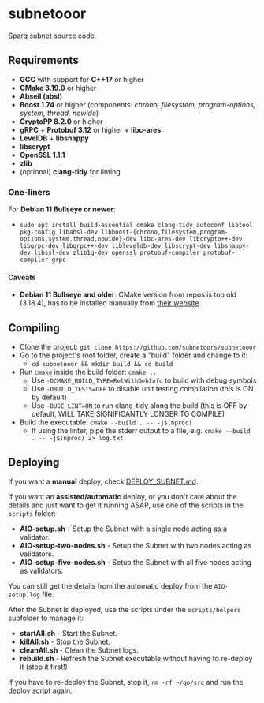 # subnetooor

Sparq subnet source code.

## Requirements
* **GCC** with support for **C++17** or higher
* **CMake 3.19.0** or higher
* **Abseil (absl)**
* **Boost 1.74** or higher (components: *chrono, filesystem, program-options, system, thread, nowide*)
* **CryptoPP 8.2.0** or higher
* **gRPC** + **Protobuf 3.12** or higher + **libc-ares**
* **LevelDB** + **libsnappy**
* **libscrypt**
* **OpenSSL 1.1.1**
* **zlib**
* (optional) **clang-tidy** for linting

### One-liners

For **Debian 11 Bullseye or newer**:
* `sudo apt install build-essential cmake clang-tidy autoconf libtool pkg-config libabsl-dev libboost-{chrono,filesystem,program-options,system,thread,nowide}-dev libc-ares-dev libcrypto++-dev libgrpc-dev libgrpc++-dev libleveldb-dev libscrypt-dev libsnappy-dev libssl-dev zlib1g-dev openssl protobuf-compiler protobuf-compiler-grpc`

#### Caveats

* **Debian 11 Bullseye and older**: CMake version from repos is too old (3.18.4), has to be installed manually from [their website](https://cmake.org/download)

## Compiling
* Clone the project: `git clone https://github.com/subnetoors/subnetooor`
* Go to the project's root folder, create a "build" folder and change to it:
  * `cd subnetooor && mkdir build && cd build`
* Run `cmake` inside the build folder: `cmake ..`
  * Use `-DCMAKE_BUILD_TYPE=RelWithDebInfo` to build with debug symbols
  * Use `-DBUILD_TESTS=OFF` to disable unit testing compilation (this is ON by default)
  * Use `-DUSE_LINT=ON` to run clang-tidy along the build (this is OFF by default, WILL TAKE SIGNIFICANTLY LONGER TO COMPILE)
* Build the executable: `cmake --build . -- -j$(nproc)`
  * If using the linter, pipe the stderr output to a file, e.g. `cmake --build . -- -j$(nproc) 2> log.txt`

## Deploying

If you want a **manual** deploy, check [DEPLOY_SUBNET.md](DEPLOY_SUBNET.md).

If you want an **assisted/automatic** deploy, or you don't care about the details and just want to get it running ASAP, use one of the scripts in the `scripts` folder:

* **AIO-setup.sh** - Setup the Subnet with a single node acting as a validator.
* **AIO-setup-two-nodes.sh** - Setup the Subnet with two nodes acting as validators.
* **AIO-setup-five-nodes.sh** - Setup the Subnet with all five nodes acting as validators.

You can still get the details from the automatic deploy from the `AIO-setup.log` file.

After the Subnet is deployed, use the scripts under the `scripts/helpers` subfolder to manage it:

* **startAll.sh** - Start the Subnet.
* **killAll.sh** - Stop the Subnet.
* **cleanAll.sh** - Clean the Subnet logs.
* **rebuild.sh** - Refresh the Subnet executable without having to re-deploy it (stop it first!)

If you have to re-deploy the Subnet, stop it, `rm -rf ~/go/src` and run the deploy script again.


